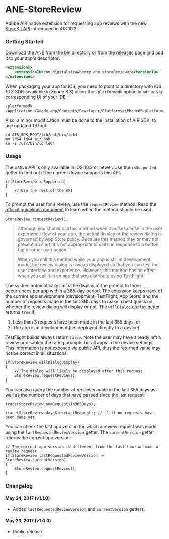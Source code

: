 # ANE-StoreReview

Adobe AIR native extension for requesting app reviews with the new [StoreKit API](https://developer.apple.com/app-store/ratings-and-reviews/) introduced in iOS 10.3.

### Getting Started

Download the ANE from the [bin](bin/) directory or from the [releases](../../releases/) page and add it to your app's descriptor:

```xml
<extensions>
    <extensionID>com.digitalstrawberry.ane.storeReview</extensionID>
</extensions>
```

When packaging your app for iOS, you need to point to a directory with iOS 10.3 SDK (available in Xcode 8.3) using the `-platformsdk` option in `adt` or via corresponding UI of your IDE:

```
-platformsdk /Applications/Xcode.app/Contents/Developer/Platforms/iPhoneOS.platform/Developer/SDKs/iPhoneOS10.3.sdk
```

Also, a minor modification must be done to the installation of AIR SDK, to use updated `ld` tool:

```
cd AIR_SDK_ROOT/lib/aot/bin/ld64
mv ld64 ld64_air.bak
ln -s /usr/bin/ld ld64
```

### Usage

The native API is only available in iOS 10.3 or newer. Use the `isSupported` getter to find out if the current device supports this API:

```as3
if(StoreReview.isSupported)
{
    // Use the rest of the API
}
```

To prompt the user for a review, use the `requestReview` method. Read the [official guidelines document](https://developer.apple.com/ios/human-interface-guidelines/interaction/ratings-and-reviews/) to learn when the method should be used.

```as3
StoreReview.requestReview();
```

> Although you should call this method when it makes sense in the user experience flow of your app, the actual display of the review dialog is governed by App Store policy. Because this method may or may not present an alert, it's not appropriate to call it in response to a button tap or other user action.
>
> When you call this method while your app is still in development mode, the review dialog is always displayed so that you can test the user interface and experience. However, this method has no effect when you call it in an app that you distribute using TestFlight.

The system automatically limits the display of the prompt to three occurrences per app within a 365-day period. The extension keeps track of the current app environment (development, TestFlight, App Store) and the number of requests made in the last 365 days to make a best guess on whether the review dialog will display or not. The `willDialogDisplay` getter returns `true` if:

  1. Less than 3 requests have been made in the last 365 days, or
  2. The app is in development (i.e. deployed directly to a device).

TestFlight builds always return `false`. Note the user may have already left a review or disabled the rating prompts for all apps in the device settings. This information is not exposed via public API, thus the returned value may not be correct in all situations.

```as3
if(StoreReview.willDialogDisplay)
{
    // The dialog will likely be displayed after this request
    StoreReview.requestReview();
}
```

You can also query the number of requests made in the last 365 days as well as the number of days that have passed since the last request:

```as3
trace(StoreReview.numRequestsIn365Days);

trace(StoreReview.daysSinceLastRequest); // -1 if no requests have been made yet
```

You can check the last app version for which a review request was made using the `lastRequestedReviewVersion` getter. The `currentVersion` getter returns the current app version:

```as3
// The current app version is different from the last time we made a review request
if(StoreReview.lastRequestedReviewVersion != StoreReview.currentVersion)
{
    StoreReview.requestReview();
}
```

### Changelog

#### May 24, 2017 (v1.1.0)

* Added `lastRequestedReviewVersion` and `currentVersion` getters

#### May 23, 2017 (v1.0.0)

* Public release
